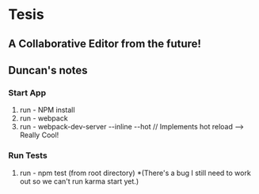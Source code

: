 # Tesis #
## A Collaborative Editor from the future! ##

## Duncan's notes ##
### Start App ###
 1. run - NPM install
 2. run - webpack
 3. run - webpack-dev-server --inline --hot // Implements hot reload --> Really Cool!
### Run Tests ###
 1. run - npm test (from root directory)
 *(There's a bug I still need to work out so we can't run karma start yet.)

